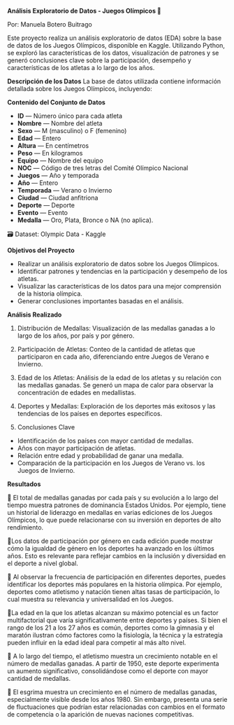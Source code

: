 ****Análisis Exploratorio de Datos - Juegos Olímpicos 🏅****


Por: Manuela Botero Buitrago 

Este proyecto realiza un análisis exploratorio de datos (EDA) sobre la base de datos de los Juegos Olímpicos, disponible en Kaggle. Utilizando Python, se exploró las características de los datos, visualización de patrones y se generó conclusiones clave sobre la participación, desempeño y características de los atletas a lo largo de los años.

**Descripción de los Datos**
La base de datos utilizada contiene información detallada sobre los Juegos Olímpicos, incluyendo:

**Contenido del Conjunto de Datos**
- **ID** — Número único para cada atleta
- **Nombre** — Nombre del atleta
- **Sexo** — M (masculino) o F (femenino)
- **Edad** — Entero
- **Altura** — En centímetros
- **Peso** — En kilogramos
- **Equipo** — Nombre del equipo
- **NOC** — Código de tres letras del Comité Olímpico Nacional
- **Juegos** — Año y temporada
- **Año** — Entero
- **Temporada** — Verano o Invierno
- **Ciudad** — Ciudad anfitriona
- **Deporte** — Deporte
- **Evento** — Evento
- **Medalla** — Oro, Plata, Bronce o NA (no aplica).

🗃 Dataset: Olympic Data - Kaggle

**Objetivos del Proyecto**
- Realizar un análisis exploratorio de datos sobre los Juegos Olímpicos.
- Identificar patrones y tendencias en la participación y desempeño de los atletas.
- Visualizar las características de los datos para una mejor comprensión de la historia olímpica.
- Generar conclusiones importantes basadas en el análisis.

**Análisis Realizado**
1. Distribución de Medallas: Visualización de las medallas ganadas a lo largo de los años, por país y por género.

2. Participación de Atletas: Conteo de la cantidad de atletas que participaron en cada año, diferenciando entre Juegos de Verano e Invierno.

3. Edad de los Atletas: Análisis de la edad de los atletas y su relación con las medallas ganadas. Se generó un mapa de calor para observar la concentración de edades en medallistas.

4. Deportes y Medallas: Exploración de los deportes más exitosos y las tendencias de los países en deportes específicos.

5. Conclusiones Clave
- Identificación de los países con mayor cantidad de medallas.
- Años con mayor participación de atletas.
- Relación entre edad y probabilidad de ganar una medalla.
- Comparación de la participación en los Juegos de Verano vs. los Juegos de Invierno.


**Resultados** 

🚀 El total de medallas ganadas por cada país y su evolución a lo largo del tiempo muestra patrones de dominancia Estados Unidos. Por ejemplo, tiene un historial de liderazgo en medallas en varias ediciones de los Juegos Olímpicos, lo que puede relacionarse con su inversión en deportes de alto rendimiento.

🚀Los datos de participación por género en cada edición puede mostrar cómo la igualdad de género en los deportes ha avanzado en los últimos años. Esto es relevante para reflejar cambios en la inclusión y diversidad en el deporte a nivel global.

🚀 Al observar la frecuencia de participación en diferentes deportes, puedes identificar los deportes más populares en la historia olímpica. Por ejemplo, deportes como atletismo y natación tienen altas tasas de participación, lo cual muestra su relevancia y universalidad en los Juegos.

🚀La edad en la que los atletas alcanzan su máximo potencial es un factor multifactorial que varía significativamente entre deportes y países. Si bien el rango de los 21 a los 27 años es común, deportes como la gimnasia y el maratón ilustran cómo factores como la fisiología, la técnica y la estrategia pueden influir en la edad ideal para competir al más alto nivel.

🚀 A lo largo del tiempo, el atletismo muestra un crecimiento notable en el número de medallas ganadas. A partir de 1950, este deporte experimenta un aumento significativo, consolidándose como el deporte con mayor cantidad de medallas.

🚀 El esgrima muestra un crecimiento en el número de medallas ganadas, especialmente visible desde los años 1980. Sin embargo, presenta una serie de fluctuaciones que podrían estar relacionadas con cambios en el formato de competencia o la aparición de nuevas naciones competitivas.
